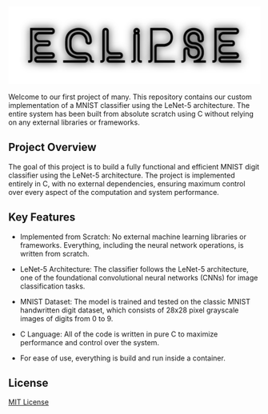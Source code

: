 <div align="center">
  <img src="logo/eclipse.png">
</div>

Welcome to our first project of many. This repository contains our custom implementation of a MNIST classifier using the LeNet-5 architecture. The entire system has been built from absolute scratch using C without relying on any external libraries or frameworks.

## Project Overview

The goal of this project is to build a fully functional and efficient MNIST digit classifier using the LeNet-5 architecture. The project is implemented entirely in C, with no external dependencies, ensuring maximum control over every aspect of the computation and system performance.

## Key Features

- Implemented from Scratch: No external machine learning libraries or frameworks. Everything, including the neural network operations, is written from scratch.

- LeNet-5 Architecture: The classifier follows the LeNet-5 architecture, one of the foundational convolutional neural networks (CNNs) for image classification tasks.

- MNIST Dataset: The model is trained and tested on the classic MNIST handwritten digit dataset, which consists of 28x28 pixel grayscale images of digits from 0 to 9.

- C Language: All of the code is written in pure C to maximize performance and control over the system.

- For ease of use, everything is build and run inside a container.

## License

[MIT License](LICENSE)